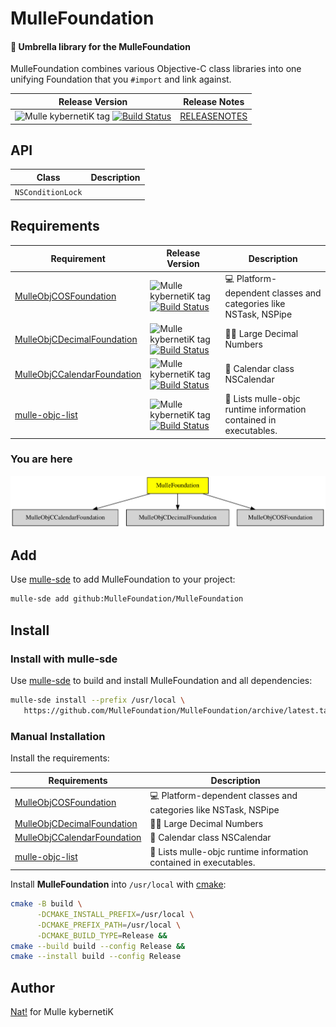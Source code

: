 # MulleFoundation

#### 💍 Umbrella library for the MulleFoundation

MulleFoundation combines various Objective-C class libraries into one unifying
Foundation that you `#import` and link against.


| Release Version                                       | Release Notes
|-------------------------------------------------------|--------------
| ![Mulle kybernetiK tag](https://img.shields.io/github/tag//MulleFoundation.svg?branch=release) [![Build Status](https://github.com//MulleFoundation/workflows/CI/badge.svg?branch=release)](//github.com//MulleFoundation/actions)| [RELEASENOTES](RELEASENOTES.md) |


## API

| Class             | Description
|-------------------|-----------
| `NSConditionLock` |



## Requirements

|   Requirement         | Release Version  | Description
|-----------------------|------------------|---------------
| [MulleObjCOSFoundation](https://github.com/MulleFoundation/MulleObjCOSFoundation) | ![Mulle kybernetiK tag](https://img.shields.io/github/tag//.svg) [![Build Status](https://github.com///workflows/CI/badge.svg?branch=release)](https://github.com///actions/workflows/mulle-sde-ci.yml) | 💻 Platform-dependent classes and categories like NSTask, NSPipe
| [MulleObjCDecimalFoundation](https://github.com/MulleFoundation/MulleObjCDecimalFoundation) | ![Mulle kybernetiK tag](https://img.shields.io/github/tag//.svg) [![Build Status](https://github.com///workflows/CI/badge.svg?branch=release)](https://github.com///actions/workflows/mulle-sde-ci.yml) | 🤲🏻 Large Decimal Numbers
| [MulleObjCCalendarFoundation](https://github.com/MulleFoundation/MulleObjCCalendarFoundation) | ![Mulle kybernetiK tag](https://img.shields.io/github/tag//.svg) [![Build Status](https://github.com///workflows/CI/badge.svg?branch=release)](https://github.com///actions/workflows/mulle-sde-ci.yml) | 📆 Calendar class NSCalendar
| [mulle-objc-list](https://github.com/mulle-objc/mulle-objc-list) | ![Mulle kybernetiK tag](https://img.shields.io/github/tag//.svg) [![Build Status](https://github.com///workflows/CI/badge.svg?branch=release)](https://github.com///actions/workflows/mulle-sde-ci.yml) | 📒 Lists mulle-objc runtime information contained in executables.

### You are here

![Overview](overview.dot.svg)

## Add

Use [mulle-sde](//github.com/mulle-sde) to add MulleFoundation to your project:

``` sh
mulle-sde add github:MulleFoundation/MulleFoundation
```

## Install

### Install with mulle-sde

Use [mulle-sde](//github.com/mulle-sde) to build and install MulleFoundation and all dependencies:

``` sh
mulle-sde install --prefix /usr/local \
   https://github.com/MulleFoundation/MulleFoundation/archive/latest.tar.gz
```

### Manual Installation

Install the requirements:

| Requirements                                 | Description
|----------------------------------------------|-----------------------
| [MulleObjCOSFoundation](https://github.com/MulleFoundation/MulleObjCOSFoundation)             | 💻 Platform-dependent classes and categories like NSTask, NSPipe
| [MulleObjCDecimalFoundation](https://github.com/MulleFoundation/MulleObjCDecimalFoundation)             | 🤲🏻 Large Decimal Numbers
| [MulleObjCCalendarFoundation](https://github.com/MulleFoundation/MulleObjCCalendarFoundation)             | 📆 Calendar class NSCalendar
| [mulle-objc-list](https://github.com/mulle-objc/mulle-objc-list)             | 📒 Lists mulle-objc runtime information contained in executables.

Install **MulleFoundation** into `/usr/local` with [cmake](https://cmake.org):

``` sh
cmake -B build \
      -DCMAKE_INSTALL_PREFIX=/usr/local \
      -DCMAKE_PREFIX_PATH=/usr/local \
      -DCMAKE_BUILD_TYPE=Release &&
cmake --build build --config Release &&
cmake --install build --config Release
```

## Author

[Nat!](https://mulle-kybernetik.com/weblog) for Mulle kybernetiK


